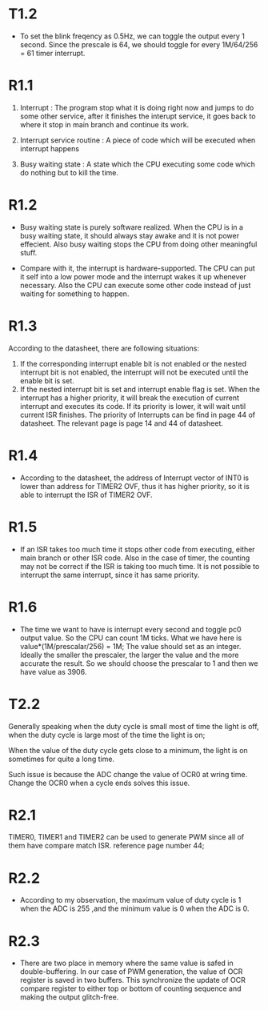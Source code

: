 # T1.2
* To set the blink freqency as 0.5Hz, we can toggle the output every 1 second. Since the prescale is 64, we should toggle for every 1M/64/256 = 61 timer interrupt.

# R1.1
1. Interrupt : The program stop what it is doing right now and jumps to do some other service, after it finishes the interupt service, it goes back to where it stop in main branch and continue its work.

2. Interrupt service routine : A piece of code which will be executed when interrupt happens
 
3. Busy waiting state : A state which the CPU executing some code which do nothing but to kill the time. 

# R1.2
* Busy waiting state is purely software realized. When the CPU is in a busy waiting state, it should always stay awake and it is not power effecient. Also busy waiting stops the CPU from doing other meaningful stuff.

* Compare with it, the interrupt is hardware-supported. The CPU can put it self into a low power mode and the interrupt wakes it up whenever necessary. Also the CPU can execute some other code instead of just waiting for something to happen.
# R1.3
According to the datasheet, there are following situations:
1. If the corresponding interrupt enable bit is not enabled or the nested interrupt bit is not enabled, the interrupt will not be executed until the enable bit is set.
2. If the nested interrupt bit is set and interrupt enable flag is set. When the interrupt has a higher priority, it will break the execution of current interrupt and executes its code. If its priority is lower, it will wait until current ISR finishes.
The priority of Interrupts can be find in page 44 of datasheet.
The relevant page is page 14 and 44 of datasheet.

# R1.4
* According to the datasheet, the address of Interrupt vector of INT0 is lower than address for TIMER2 OVF, thus it has higher priority, so it is able to interrupt the ISR of TIMER2 OVF.

# R1.5
* If an ISR takes too much time it stops other code from executing, either main branch or other ISR code. Also in the case of timer, the counting may not be correct if the ISR is taking too much time. It is not possible to interrupt the same interrupt, since it has same priority.

# R1.6
* The time we want to have is interrupt every second and toggle pc0 output value. So the CPU can count 1M ticks. What we have here is value*(1M/prescalar/256) = 1M; The value should set as an integer. Ideally the smaller the prescaler, the larger the value and the more accurate the result. So we should choose the prescalar to 1 and then we have value as 3906.

# T2.2
Generally speaking when the duty cycle is small most of time the light is off, when the duty cycle is large most of the time the light is on;

When the value of the duty cycle gets close to a minimum, the light is on sometimes for quite a long time. 

Such issue is because the ADC change the value of OCR0 at wring time. Change the OCR0 when a cycle ends solves this issue.

# R2.1
TIMER0, TIMER1 and TIMER2 can be used to generate PWM since all of them have compare match ISR.
reference page number 44;
# R2.2
* According to my observation, the maximum value of duty cycle is 1 when the ADC is 255 ,and the minimum value is 0 when the ADC is 0.

# R2.3
* There are two place in memory where the same value is safed in double-buffering. In our case of PWM generation, the value of OCR register is saved in two buffers. This synchronize the update of OCR compare register to either top or bottom of counting sequence and making the output glitch-free.
 